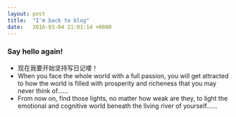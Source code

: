 ```yaml
---
layout: post
title:  "I'm back to blog"
date:   2016-03-04 21:01:14 +0800
---
```


### Say hello again!

- 现在我要开始坚持写日记喽！
- When you face the whole world with a full passion, you will get attracted to how the world is filled with prosperity and richeness that you may never think of......
- From now on, find those lights, no matter how weak are they, to light the emotional and cognitive world beneath the living river of yourself...... 